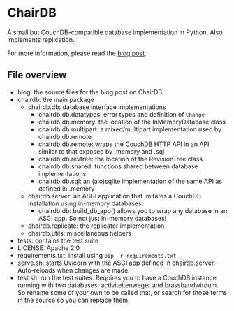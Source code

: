 # ChairDB

A small but CouchDB-compatible database implementation in Python. Also implements replication.

For more information, please read the [blog post](https://ma.rtendevri.es/chairdb.html).

## File overview

- blog: the source files for the blog post on ChairDB
- chairdb: the main package
	- chairdb.db: database interface implementations
		- chairdb.db.datatypes: error types and definition of ``Change``
		- chairdb.db.memory: the location of the InMemoryDatabase class
		- chairdb.db.multipart: a mixed/multipart implementation used by chairdb.db.remote
		- chairdb.db.remote: wraps the CouchDB HTTP API in an API similar to that exposed by .memory and .sql
		- chairdb.db.revtree: the location of the RevisionTree class
		- chairdb.db.shared: functions shared between database implementations
		- chairdb.db.sql: an (aio)sqlite implementation of the same API as defined in .memory
	- chairdb.server: an ASGI application that imitates a CouchDB installation using in-memory databases
		- chairdb.db: build_db_app() allows you to wrap any database in an ASGI app. So not just in-memory databases!
	- chairdb.replicate: the replicator implementation
	- chairdb.utils: miscellaneous helpers
- tests: contains the test suite
- LICENSE: Apache 2.0
- requirements.txt: install using ``pip -r requirements.txt``
- serve.sh: starts Uvicorn with the ASGI app defined in chairdb.server. Auto-reloads when changes are made.
- test.sh: run the test suites. Requires you to have a CouchDB instance running with two databases: activiteitenweger and brassbandwirdum. So rename some of your own to be called that, or search for those terms in the source so you can replace them.

